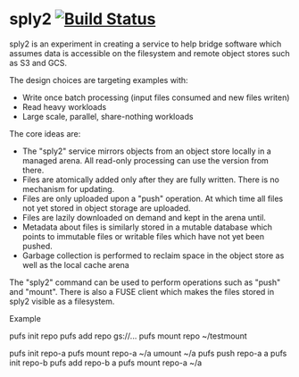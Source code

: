 # sply2 [![Build Status](https://travis-ci.org/pgm/sply2.svg?branch=master)](https://travis-ci.org/pgm/sply2)

sply2 is an experiment in creating a service to help bridge software which assumes data is accessible on the filesystem and remote object stores such as S3 and GCS.

The design choices are targeting examples with:
  - Write once batch processing (input files consumed and new files writen)
  - Read heavy workloads
  - Large scale, parallel, share-nothing workloads

The core ideas are:
  - The "sply2" service mirrors objects from an object store locally in a managed arena.  All read-only processing can use the version from there.
  - Files are atomically added only after they are fully written.  There is no mechanism for updating.
  - Files are only uploaded upon a "push" operation.  At which time all files not yet stored
  in object storage are uploaded.
  - Files are lazily downloaded on demand and kept in the arena until.
  - Metadata about files is similarly stored in a mutable database which
  points to immutable files or writable files which have not yet been
  pushed.
  - Garbage collection is performed to reclaim space in the object store as well as the local cache arena

The "sply2" command can be used to perform operations such as "push" and
"mount".   There is also a FUSE client which makes the files stored in sply2 visible as a filesystem.


Example

pufs init repo
pufs add repo gs://...
pufs mount repo ~/testmount


pufs init repo-a
pufs mount repo-a ~/a
umount ~/a
pufs push repo-a a
pufs init repo-b
pufs add repo-b a
pufs mount repo-a ~/a
